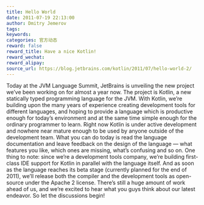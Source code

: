 ```yaml
---
title: Hello World
date: 2011-07-19 22:13:00
author: Dmitry Jemerov
tags:
keywords:
categories: 官方动态
reward: false
reward_title: Have a nice Kotlin!
reward_wechat:
reward_alipay:
source_url: https://blog.jetbrains.com/kotlin/2011/07/hello-world-2/
---
```


Today at the JVM Language Summit, JetBrains is unveiling the new project we’ve been working on for almost a year now. The project is Kotlin, a new statically typed programming language for the JVM.
With Kotlin, we’re building upon the many years of experience creating development tools for different languages, and hoping to provide a language which is productive enough for today’s environment and at the same time simple enough for the ordinary programmer to learn.
Right now Kotlin is under active development and nowhere near mature enough to be used by anyone outside of the development team. What you can do today is read the language documentation and leave feedback on the design of the language — what features you like, which ones are missing, what’s confusing and so on.
One thing to note: since we’re a development tools company, we’re building first-class IDE support for Kotlin in parallel with the language itself. And as soon as the language reaches its beta stage (currently planned for the end of 2011), we’ll release both the compiler and the development tools as open-source under the Apache 2 license.
There’s still a huge amount of work ahead of us, and we’re excited to hear what you guys think about our latest endeavor. So let the discussions begin!
